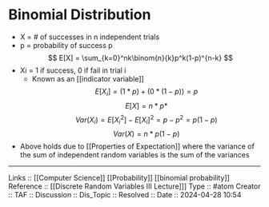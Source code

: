 # Binomial Distribution

- X = # of successes in n independent trials
- p = probability of success p
$$
E[X] = \sum_{k=0}^nk\binom{n}{k}p^k(1-p)^{n-k}
$$
- Xi = 1 if success, 0 if fail in trial i
	- Known as an [[indicator variable]]
$$
E[X_i] = (1 * p) + (0 * (1- p)) = p
$$
$$
E[X]= n * p *
$$
$$
Var(X_i)= E[X_i^2] - E[X_i]^2 = p - p^2 = p(1- p)
$$
$$
Var(X)= n*p(1-p)
$$
- Above holds due to [[Properties of Expectation]] where the variance of the sum of independent random variables is the sum of the variances
---
Links :: [[Computer Science]] [[Probability]] [[binomial probability]]
Reference :: [[Discrete Random Variables III Lecture]]]
Type :: #atom
Creator ::
TAF ::
Discussion ::
Dis_Topic :: 
Resolved ::
Date :: 2024-04-28 10:54
